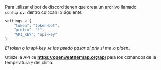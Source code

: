 Para utilizar el bot de discord tienen que crear un archivo llamado `config.py`, dentro colocan lo siguiente:

```python
settings = {
    "token": "token-bot",
    "prefix": "!", 
    "API_KEY": "api-key" 
}
```

*El token o la api-key se las puedo pasar al priv si me lo piden...*

Utilize la API de **https://openweathermap.org/api** para los comandos de la temperatura y del clima.

